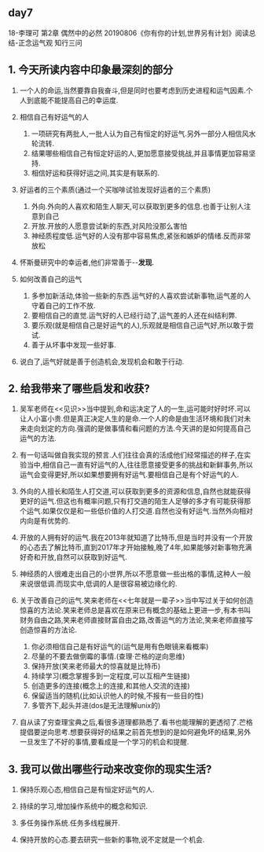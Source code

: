 ## day7

18-李理可
第2章 偶然中的必然
20190806《你有你的计划,世界另有计划》阅读总结-正念运气观
知行三问

## 1. 今天所读内容中印象最深刻的部分

1. 一个人的命运,当然要靠自我奋斗,但是同时也要考虑到历史进程和运气因素.个人到底能不能提高自己的幸运度.

2. 相信自己有好运气的人
	1. 一项研究有两批人,一批人认为自己有恒定的好运气.另外一部分人相信风水轮流转.
	2. 结果哪些相信自己有恒定好运的人,更加愿意接受挑战,并且事情更加容易坚持.
	3. 相信好运和获得好运之间,其实是有联系的.

3. 好运者的三个素质(通过一个买咖啡试验发现好运者的三个素质)
	1. 外向.外向的人喜欢和陌生人聊天,可以获取到更多的信息.也善于让别人注意到自己
	2. 开放.开放的人愿意尝试新的东西,对风险没那么害怕
	3. 神经质程度低.运气好的人没有那中容易焦虑,紧张和嫉妒的情绪.反而非常放松

4. 怀斯曼研究中的幸运者,他们非常善于--**发现**.

5. 如何改善自己的运气
	1. 多参加新活动,体验一些新的东西.运气好的人喜欢尝试新事物,运气差的人守着自己的工作不放.
	2. 要相信自己的直觉.运气好的人已经行动了,运气差的人还在纠结利弊.
	3. 要乐观(就是相信自己是好运气的人),乐观就是相信自己运气好,所以敢于尝试.
	4. 善于从坏事中发现一些好事.

6. 说白了,运气好就是善于创造机会,发现机会和敢于行动.

## 2. 给我带来了哪些启发和收获?

1. 吴军老师在<<见识>>当中提到,命和运决定了人的一生,运可能时好时坏.可以让人小富小贵.但是真正决定人生的是命.一个人的命是由生活环境和我们对未来走向划定的方向.强调的是做事情和看问题的方法.今天讲的是如何提高自己运气的方法.

2. 有一句话叫做自我实现的预言.人们往往会真的活成他们经常描述的样子,在实验当中,相信自己一直有好运气的人,往往愿意接受更多的挑战和新鲜事务,所以运气会变得更好,所以如果想要拥有好运气.要相信自己是有个好运气的人.

3. 外向的人擅长和陌生人打交道,可以获取到更多的资源和信息,自然也就能获得更好的运气.但这也有概率问题,只有打交道的陌生人足够的多才有可能获得那个运气.如果仅仅是和一些低价值的人打交道.自然也没有好运气.当然外向相对内向是有优势的.

4. 开放的人拥有好的运气.我在2013年就知道了比特币,但是当时并没有一个开放的心态去了解比特币,直到2017年才开始接触,晚了4年,如果能够对新事物充满好奇和开放,自然可以获取到好运气.

5. 神经质的人很难走出自己的小世界,所以不愿意做一些出格的事情,这种人一般来说很低调.而现实中,低调的人是很容易被边缘化的.

6. 关于改善自己的运气.笑来老师在<<七年就是一辈子>>当中写过关于如何创造惊喜的方法论.笑来老师总是喜欢在原来已有概念的基础上更进一步,有本书叫财务自由之路,笑来老师直接财富自由之路,改善运气的方法论,笑来老师直接写创造惊喜的方法论.
	1. 你必须相信自己是有好运气的(运气是用有色眼镜来看概率)
	2. 尽量的不要去做倒霉的事情.(查理·芒格的逆向思维)
	3. 保持开放(笑来老师最大的惊喜就是比特币)
	4. 持续学习(概念掌握多到一定程度,可以互相产生链接)
	5. 创造更多的连接(概念上的连接,和其他人交流的连接)
	6. 保留适当的随机(比如认识他人的时候,不报有一些目的性)
	7. 多管齐下,起头并进(dos是无法理解unix的)
	
7. 自从读了穷查理宝典之后,看很多道理都熟悉了.看书也能理解的更透彻了.芒格提倡要逆向思考.想要获得好的结果之前首先想到的是如何避免坏的结果,另外一旦发生了不好的事情,要看成是一个学习的机会和提醒.

## 3. 我可以做出哪些行动来改变你的现实生活?

1. 保持乐观心态,相信自己是有恒定好运气的人.

2. 持续的学习,增加操作系统中的概念和知识.

3. 多任务操作系统.任务多线程展开.

4. 保持开放的心态.要去研究一些新的事物,说不定就是一个机会.









